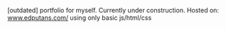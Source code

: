 [outdated] portfolio for myself.
Currently under construction.
Hosted on: www.edputans.com/
using only basic js/html/css
